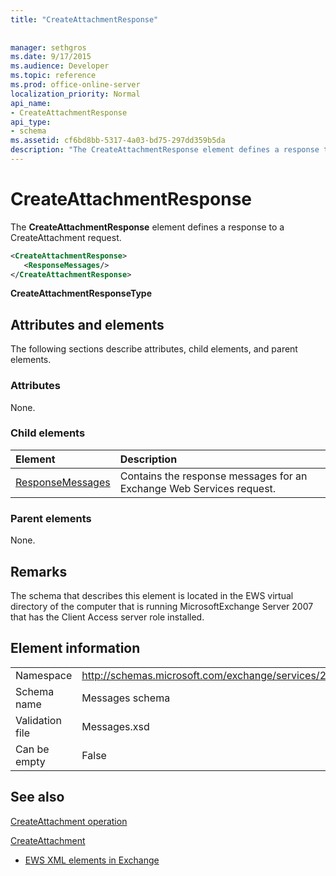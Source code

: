 ```yaml
---
title: "CreateAttachmentResponse"
 
 
manager: sethgros
ms.date: 9/17/2015
ms.audience: Developer
ms.topic: reference
ms.prod: office-online-server
localization_priority: Normal
api_name:
- CreateAttachmentResponse
api_type:
- schema
ms.assetid: cf6bd8bb-5317-4a03-bd75-297dd359b5da
description: "The CreateAttachmentResponse element defines a response to a CreateAttachment request."
---
```


# CreateAttachmentResponse

The **CreateAttachmentResponse** element defines a response to a CreateAttachment request. 
  
```xml
<CreateAttachmentResponse>
   <ResponseMessages/>
</CreateAttachmentResponse>
```

 **CreateAttachmentResponseType**
## Attributes and elements

The following sections describe attributes, child elements, and parent elements.
  
### Attributes

None.
  
### Child elements

|**Element**|**Description**|
|:-----|:-----|
|[ResponseMessages](responsemessages.md) <br/> |Contains the response messages for an Exchange Web Services request.  <br/> |
   
### Parent elements

None.
  
## Remarks

The schema that describes this element is located in the EWS virtual directory of the computer that is running MicrosoftExchange Server 2007 that has the Client Access server role installed.
  
## Element information

|||
|:-----|:-----|
|Namespace  <br/> |http://schemas.microsoft.com/exchange/services/2006/messages  <br/> |
|Schema name  <br/> |Messages schema  <br/> |
|Validation file  <br/> |Messages.xsd  <br/> |
|Can be empty  <br/> |False  <br/> |
   
## See also



[CreateAttachment operation](createattachment-operation.md)
  
[CreateAttachment](createattachment.md)


- [EWS XML elements in Exchange](ews-xml-elements-in-exchange.md)

